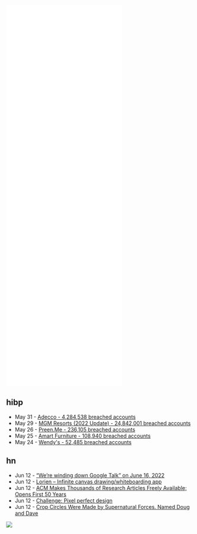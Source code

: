 ![Metrics](https://raw.githubusercontent.com/phixion/phixion/master/metrics.svg)

## hibp

<!--
for https://github.com/phixion/phixion/blob/main/.github/workflows/feeds.yml
-->
<!--START_SECTION:haveibeenpwnd-->
- May 31 - [Adecco - 4,284,538 breached accounts](https://haveibeenpwned.com/PwnedWebsites#Adecco)
- May 29 - [MGM Resorts (2022 Update) - 24,842,001 breached accounts](https://haveibeenpwned.com/PwnedWebsites#MGM2022Update)
- May 26 - [Preen.Me - 236,105 breached accounts](https://haveibeenpwned.com/PwnedWebsites#PreenMe)
- May 25 - [Amart Furniture - 108,940 breached accounts](https://haveibeenpwned.com/PwnedWebsites#AmartFurniture)
- May 24 - [Wendy's - 52,485 breached accounts](https://haveibeenpwned.com/PwnedWebsites#Wendys)
<!--END_SECTION:haveibeenpwnd-->

## hn

<!--
for https://github.com/phixion/phixion/blob/main/.github/workflows/feeds.yml
-->
<!--START_SECTION:hn-->
- Jun 12 - [“We’re winding down Google Talk” on June 16, 2022](https://support.google.com/talk/?hl=en)
- Jun 12 - [Lorien – Infinite canvas drawing/whiteboarding app](https://github.com/mbrlabs/Lorien)
- Jun 12 - [ACM Makes Thousands of Research Articles Freely Available; Opens First 50 Years](https://www.acm.org/media-center/2022/april/50-years-backfile)
- Jun 12 - [Challenge: Pixel perfect design](https://developer.apple.com/news/?id=3sgp4ps7)
- Jun 12 - [Crop Circles Were Made by Supernatural Forces. Named Doug and Dave](https://www.nytimes.com/2022/06/12/style/crop-circles.html)
<!--END_SECTION:hn-->

<!--
for https://yhype.me
-->
![](https://hit.yhype.me/github/profile?user_id=13013670)
